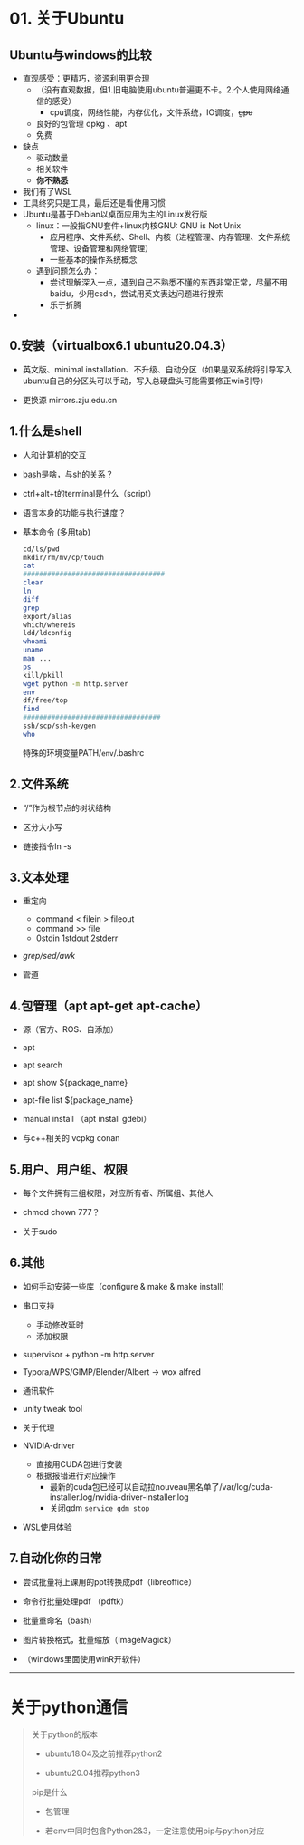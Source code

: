 # 01. 关于Ubuntu

## Ubuntu与windows的比较

* 直观感受：更精巧，资源利用更合理
  * （没有直观数据，但1.旧电脑使用ubuntu普遍更不卡。2.个人使用网络通信的感受）
    * cpu调度，网络性能，内存优化，文件系统，IO调度，~~gpu~~
  * 良好的包管理 dpkg 、apt
  * 免费
* 缺点
  * 驱动数量
  * 相关软件
  * **你不熟悉**
* 我们有了WSL
* 工具终究只是工具，最后还是看使用习惯
* Ubuntu是基于Debian以桌面应用为主的Linux发行版
  * linux：一般指GNU套件+linux内核GNU: GNU is Not Unix
    * 应用程序、文件系统、Shell、内核（进程管理、内存管理、文件系统管理、设备管理和网络管理）
    * 一些基本的操作系统概念
  * 遇到问题怎么办：
    * 尝试理解深入一点，遇到自己不熟悉不懂的东西非常正常，尽量不用baidu，少用csdn，尝试用英文表达问题进行搜索
    * 乐于折腾
* 

## 0.安装（virtualbox6.1 ubuntu20.04.3）

* 英文版、minimal installation、不升级、自动分区（如果是双系统将引导写入ubuntu自己的分区头可以手动，写入总硬盘头可能需要修正win引导）

* 更换源 mirrors.zju.edu.cn

## 1.什么是shell

* 人和计算机的交互

* [bash](https://www.gnu.org/software/bash/)是啥，与sh的关系？

* ctrl+alt+t的terminal是什么（script）

* 语言本身的功能与执行速度？

* 基本命令 (多用tab)
  
  ```bash
  cd/ls/pwd
  mkdir/rm/mv/cp/touch
  cat
  ###################################
  clear
  ln
  diff
  grep
  export/alias
  which/whereis
  ldd/ldconfig
  whoami
  uname
  man ...
  ps
  kill/pkill
  wget python -m http.server 
  env
  df/free/top
  find
  ##################################
  ssh/scp/ssh-keygen
  who
  ```
  
  特殊的环境变量PATH/`env`/.bashrc

## 2.文件系统

* “/”作为根节点的树状结构

* 区分大小写

* 链接指令ln -s

## 3.文本处理

* 重定向
  
  * command < filein > fileout
  * command >> file
  * 0stdin 1stdout 2stderr

* *grep/sed/awk*

* 管道

## 4.包管理（apt apt-get apt-cache）

* 源（官方、ROS、自添加）

* apt

* apt search

* apt show ${package_name}

* apt-file list ${package_name}

* manual install （apt install gdebi）

* 与c++相关的 vcpkg conan 

## 5.用户、用户组、权限

* 每个文件拥有三组权限，对应所有者、所属组、其他人

* chmod chown 777？

* 关于sudo

## 6.其他

* 如何手动安装一些库（configure & make & make install)

* 串口支持
  
  * 手动修改延时
  * 添加权限

* supervisor + python -m http.server

* Typora/WPS/GIMP/Blender/Albert -> wox alfred

* 通讯软件

* unity tweak tool

* 关于代理

* NVIDIA-driver
  
  * 直接用CUDA包进行安装
  * 根据报错进行对应操作
    * 最新的cuda包已经可以自动拉nouveau黑名单了/var/log/cuda-installer.log/nvidia-driver-installer.log 
    * 关闭gdm `service gdm stop`

* WSL使用体验

## 7.自动化你的日常

* 尝试批量将上课用的ppt转换成pdf（libreoffice）

* 命令行批量处理pdf （pdftk）

* 批量重命名（bash）

* 图片转换格式，批量缩放（ImageMagick）

* （windows里面使用winR开软件）

---

# 关于python通信

> 关于python的版本
> 
> * ubuntu18.04及之前推荐python2
> 
> * ubuntu20.04推荐python3
> 
> pip是什么
> 
> * 包管理
> 
> * 若env中同时包含Python2&3，一定注意使用pip与python对应


